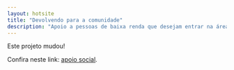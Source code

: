 ```yaml
---
layout: hotsite
title: "Devolvendo para a comunidade"
description: "Apoio a pessoas de baixa renda que desejam entrar na área de programação"
---
```


Este projeto mudou!

Confira neste link: [apoio social](/pela-quebrada/).